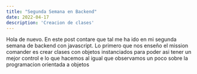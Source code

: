 ```yaml
---
title: "Segunda Semana en Backend"
date: 2022-04-17
description: 'Creacion de clases'
---
```


Hola de nuevo.
En este post contare que tal me ha ido en mi segunda semana de backend con javascript.
Lo primero que nos enseño el mission comander es crear clases con objetos instanciados para poder asi tener un mejor control e lo que hacemos
al igual que observamos un poco sobre la programacion orientada a objetos
